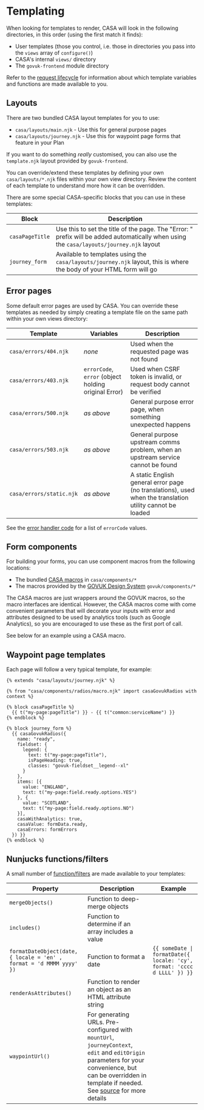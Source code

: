 # Templating

When looking for templates to render, CASA will look in the following directories, in this order (using the first match it finds):

- User templates (those you control, i.e. those in directories you pass into the `views` array of `configure()`)
- CASA's internal `views/` directory
- The `govuk-frontend` module directory

Refer to the [request lifecycle](request-lifecycle.md) for information about which template variables and functions are made available to you.

## Layouts

There are two bundled CASA layout templates for you to use:

- `casa/layouts/main.njk` - Use this for general purpose pages
- `casa/layouts/journey.njk` - Use this for waypoint page forms that feature in your Plan

If you want to do something _really_ customised, you can also use the `template.njk` layout provided by `govuk-frontend`.

You can override/extend these templates by defining your own `casa/layouts/*.njk` files within your own view directory. Review the content of each template to understand more how it can be overridden.

There are some special CASA-specific blocks that you can use in these templates:

| Block           | Description                                                                                                                              |
| --------------- | ---------------------------------------------------------------------------------------------------------------------------------------- |
| `casaPageTitle` | Use this to set the title of the page. The "Error: " prefix will be added automatically when using the `casa/layouts/journey.njk` layout |
| `journey_form`  | Available to templates using the `casa/layouts/journey.njk` layout, this is where the body of your HTML form will go                     |

## Error pages

Some default error pages are used by CASA. You can override these templates as needed by simply creating a template file on the same path within your own views directory:

| Template                 | Variables                                            | Description                                                                                               |
| ------------------------ | ---------------------------------------------------- | --------------------------------------------------------------------------------------------------------- |
| `casa/errors/404.njk`    | _none_                                               | Used when the requested page was not found                                                                |
| `casa/errors/403.njk`    | `errorCode`, `error` (object holding original Error) | Used when CSRF token is invalid, or request body cannot be verified                                       |
| `casa/errors/500.njk`    | _as above_                                           | General purpose error page, when something unexpected happens                                             |
| `casa/errors/503.njk`    | _as above_                                           | General purpose upstream comms problem, when an upstream service cannot be found                          |
| `casa/errors/static.njk` | _as above_                                           | A static English general error page (no translations), used when the translation utility cannot be loaded |

See the [error handler code](src/middleware/post.js) for a list of `errorCode` values.

## Form components

For building your forms, you can use component macros from the following locations:

- The bundled [CASA macros](../views/casa/components/) in `casa/components/*`
- The macros provided by the [GOVUK Design System](https://design-system.service.gov.uk/components) `govuk/components/*`

The CASA macros are just wrappers around the GOVUK macros, so the macro interfaces are identical. However, the CASA macros come with come convenient parameters that will decorate your inputs with error and attributes designed to be used by analytics tools (such as Google Analytics), so you are encouraged to use these as the first port of call.

See below for an example using a CASA macro.

## Waypoint page templates

Each page will follow a very typical template, for example:

```jinja
{% extends "casa/layouts/journey.njk" %}

{% from "casa/components/radios/macro.njk" import casaGovukRadios with context %}

{% block casaPageTitle %}
  {{ t("my-page:pageTitle") }} - {{ t("common:serviceName") }}
{% endblock %}

{% block journey_form %}
  {{ casaGovukRadios({
    name: "ready",
    fieldset: {
      legend: {
        text: t("my-page:pageTitle"),
        isPageHeading: true,
        classes: "govuk-fieldset__legend--xl"
      }
    },
    items: [{
      value: "ENGLAND",
      text: t("my-page:field.ready.options.YES")
    }, {
      value: "SCOTLAND",
      text: t("my-page:field.ready.options.NO")
    }],
    casaWithAnalytics: true,
    casaValue: formData.ready,
    casaErrors: formErrors
  }) }}
{% endblock %}
```

## Nunjucks functions/filters

A small number of [function/filters](../src/lib/nunjucks-filters.js) are made available to your templates:

| Property                                                             | Description                                                                                                                                                                                                                            | Example                                                                 |
| -------------------------------------------------------------------- | -------------------------------------------------------------------------------------------------------------------------------------------------------------------------------------------------------------------------------------- | ----------------------------------------------------------------------- |
| `mergeObjects()`                                                     | Function to deep-merge objects                                                                                                                                                                                                         |                                                                         |
| `includes()`                                                         | Function to determine if an array includes a value                                                                                                                                                                                     |                                                                         |
| `formatDateObject(date, { locale = 'en' , format = 'd MMMM yyyy' })` | Function to format a date                                                                                                                                                                                                              | `{{ someDate \| formatDate({ locale: 'cy', format: 'cccc d LLLL' }) }}` |
| `renderAsAttributes()`                                               | Function to render an object as an HTML attribute string                                                                                                                                                                               |                                                                         |
| `waypointUrl()`                                                      | For generating URLs. Pre-configured with `mountUrl`, `journeyContext`, `edit` and `editOrigin` parameters for your convenience, but can be overridden in template if needed. See [source](../src/lib/waypoint-url.js) for more details |                                                                         |
